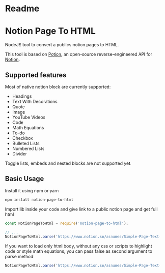 # Readme

# Notion Page To HTML

NodeJS tool to convert a publics notion pages to HTML.

This tool is based on [Potion](https://github.com/benborgers/potion), an open-source reverse-engineered API for [Notion](http://notion.so).

## Supported features

Most of native notion block are currently supported:

- Headings
- Text With Decorations
- Quote
- Image
- YouTube Videos
- Code
- Math Equations
- To-do
- Checkbox
- Bulleted Lists
- Numbered Lists
- Divider

Toggle lists, embeds and nested blocks are not supported yet.

## Basic Usage

Install it using npm or yarn

```bash
npm install notion-page-to-html
```

Import lib inside your code and give link to a public notion page and get full html

```jsx
const NotionPageToHtml = require('notion-page-to-html');

// ...
NotionPageToHtml.parse('https://www.notion.so/asnunes/Simple-Page-Text-4d64bbc0634d4758befa85c5a3a6c22f');
```

If you want to load only html body, without any css or scripts to highlight code or style math equations, you can pass false as second argument to parse method

```jsx
NotionPageToHtml.parse('https://www.notion.so/asnunes/Simple-Page-Text-4d64bbc0634d4758befa85c5a3a6c22f', false);
```